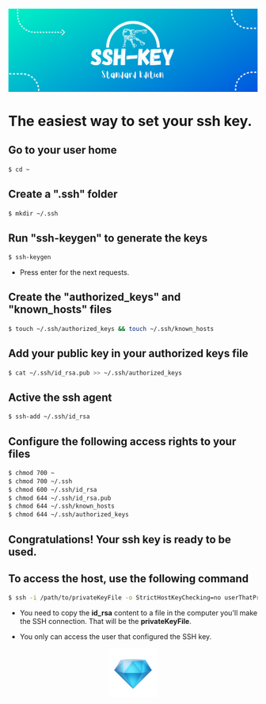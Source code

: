 ![alt text](./assets/SSH-KEY.png)

# The easiest way to set your ssh key. 

## Go to your user home

~~~Bash
$ cd ~
~~~

## Create a ".ssh" folder

~~~Bash
$ mkdir ~/.ssh
~~~

## Run "ssh-keygen" to generate the keys

~~~Bash
$ ssh-keygen
~~~

* Press enter for the next requests.

## Create the "authorized_keys" and "known_hosts" files

~~~Bash
$ touch ~/.ssh/authorized_keys && touch ~/.ssh/known_hosts
~~~

## Add your public key in your authorized keys file

~~~Bash
$ cat ~/.ssh/id_rsa.pub >> ~/.ssh/authorized_keys
~~~

## Active the ssh agent

~~~Bash
$ ssh-add ~/.ssh/id_rsa
~~~

## Configure the following access rights to your files

~~~Bash
$ chmod 700 ~
$ chmod 700 ~/.ssh
$ chmod 600 ~/.ssh/id_rsa
$ chmod 644 ~/.ssh/id_rsa.pub
$ chmod 644 ~/.ssh/known_hosts
$ chmod 644 ~/.ssh/authorized_keys
~~~

## Congratulations! Your ssh key is ready to be used. 

## To access the host, use the following command

~~~Bash
$ ssh -i /path/to/privateKeyFile -o StrictHostKeyChecking=no userThatPrivateKeyIsConfigured@host.address
~~~

* You need to copy the **id_rsa** content to a file in the computer you'll make the SSH connection. That will be the **privateKeyFile**.

* You only can access the user that configured the SSH key.

<p align="center">
    <img src="./assets/diamond.gif" width="100" height="100" />
</p>
